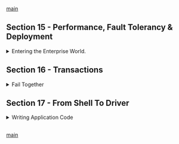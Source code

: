<!--
// cSpell:ignore ntrwp signup
-->

[main](README.md)

## Section 15 - Performance, Fault Tolerancy & Deployment
<details>
<summary>
Entering the Enterprise World.
</summary>

Topics that are the database manager/admin responsability, rather than the developers.

### What Influences Performance?
performance is effected by many factors, some of which are implemented by the developer:
- Efficient Queries/Operations
- Indexes
- Fitting Data Schema

but other factors are covered by the database administrator
- Hardware and Network
- Sharding
- Replica Sets

### Understanding Capped Collections

An explicitly created collection with a set size, and old data is deleted if new data is added once the limit is reached.

```js
use performance
db.createCollection("capped",{capped:true,size:10000, max:3})
db.capped.insertOne({name:"max"})
db.capped.insertOne({name:"anna"})
db.capped.insertOne({name:"dan"})
```

in a capped collection, the retrival order is the insertion order.

```js
db.capped.find().sort({natural:-1}).pretty() // reverse order
```

when we add another document
```js
db.capped.insertOne({name:"maria"})
db.capped.find().pretty()
```

capped collections are good for cases when we need to efficiently query a small amount of data, and we don't care if we lose some of it. this can be for caching, for rolling windows calculations, recent operations, etc...

### What are Replica Sets?

so far, we used a simple flow, from client (the shell), to the mongoDBserver, and to the primary node.

with replica sets, we have secondary nodes, which are filled by the primary Node in asynchronous way. if the primary node fails, a secondary node is promoted. this gives us fault tolerance.

in addition to that, replica sets also allow us to have better read performance, the mongodb server can distribute the requests to different nodes and give us better performance. write operations are still directed to the primary node.

### Understanding Sharding

Sharding - Horizontal Scaling.

sharding is a way to split the data, multiple computers running mongoDB, but with different data.

Data is distributed (not replicated) across shards, queries are directed to all shards.

the flow for sharding uses a new component, called the mongos router. it forewards operations to the correct shards, it uses a 'shard key' (partition key) which is a field in the document, this determines how the data is split across the shards.

when we have query, it might have the shard key field, if it does, then the request is forewarded to the correct shard. if not, then the request is broadcasted, and the router combines the responses before sending them foreward.

if we know we are using sharding, then we, as developers, should make sure that our queries contain the shard key.

### MongoDB Atlas
<details>
<summary>
A managed MongoDB service
</summary>

#### Deploying a MongoDB Server

getting the localhost mongod to a web server, there are a lot of configurations involved

- sharding
- replica sets
- secure user / auth setup
- protecting the web server and network
- regular back ups
- software update
- Encryption (transaction & at rest)

this is a lot, so we can use a managed solution - mongoDB Atlas.

#### Using MongoDB Atlas
we navigate to the website, choose the mongoDB atlas service, we need to sign up (no credit care required), and now we have to create a project.

a cluster is a mongoDB environment, shards, replica sets, nodes, etc...

we click <kbd>Create New Cluster</kbd>, 
- how to cluster is configured globably (have it distributed across the world).
-  underlying cloud provider (aws, gce, azure)
-  the region (some regions aren't available for free tier), we choose 
-  the cluster tier (how powerful is the machine running the server), the **M0** cluster is free tier. 
-  how much storage we have
-  which storage engine version we use (WiredTiger)
-  configure backups as needed (continues backup or snapshot)
-  sharding options (requires a strong machine), ow many shards
-  BI connection
-  encryption at rest
-  additional settings on indexes

once we're ready, we click <kbd>Build a New Cluster</kbd> to deploy it.

in the **security** tab we can configure authentication and users, and set the privileges of the users.

we can also set the ip wite ist (allowlist), we need to allow access from the ip address of the application (or the local application), there are some other security options as well.

#### Backups & Setting Alerts in MongoDB Atlas

we can create new alerts to notify us on some events, like user access, or when some metric exceeds a threshold.

there are options to view the cluster, to migrate it, etc..

#### Connecting to our Cluster

once the cluster is running, we would want to work against it. on the **overview** page,we click <kbd>connect</kbd> to see options on how to connect to it. we can see the ip white list, and we choose which method to use to connet to (we use connection from the shell from now), and the connection string of how to connect with it.

```sh
mongod "mongodb+srv://cluster0-ntrwp.mongodb.net/test" --username max
# enter the password
```
and now we are connected to the live database. and we can work against it just like how we did with the local mongodb.


</details>

### Wrap Up

> Performance & Fault Tolerancy
> - Consider Capped Collections for cases where you want to clear old data automatically.
> - Performance is all about having efficient queries/operations, fitting data formats and a best-practice MongoDB server config.
> - Replica sets provide a fault tolerancy (with automatic recovery) and improved read performance.
> - Sharding allows you to scale your MongoDb server horizonally.
> 
> Deployment & MongoDB Atlas
> - Deployment is a complex matter since it involves many tasks - some of them are not even directly related to MongoDB.
> - Unless you are an experience admin (or you got one), you should consider a managed solution like MongoDB Atlas.
> - Atlas is a managed service where you can configure a mongoDB environment and pay as a by-usage basis.

</details>


## Section 16 - Transactions
<details>
<summary>
Fail Together
</summary>

imagine that we have a replica set, and one of those instances fails to update/delete documents? this means we have an incomplete operations. this is where transactions come into play.

### What are Transactions?

imagine that we have two related collections users and posts, so when we want delete a user, we also want to delete the posts.

but what if deleting the user succeeds, but we fail to delete the posts? with transactions, we force the operations to work together, either they complete successfully, or one fails and we rollback to the previous database state.

### A Typical Usecase

this requires a mongodb server of version 4.0 and above. the video uses the Atlas database (not free tier)

```js
use blog
db.users.insertOne({name:"max"})
//copy the id
db.posts.insertOne({user: id, text:"a"})
db.posts.insertOne({user: id, text:"b"})
```

### How Does a Transaction Work?

a transaction uses a session. we use the session objet as a connector to the collections. we then start a transaction, do our changes, and then commit the transaction (or abort it).

```js
const session = db.getMongo().startSession()

session.startTransaction()
//
const usersC = session.getDatabase("blog").users
const postsC = session.getDatabase("blog").posts
usersCol.deleteOne({_id:id})
db.users.find().pretty() //still visible
postsC.deleteMany({user:id})

session.commitTransaction()
```

if the transaction fails, then the operations are rolled back.

transactions give us atomicity on an operational level, rather than just a document level.

</details>

## Section 17 - From Shell To Driver
<details>
<summary>
Writing Application Code
</summary>

moving from the shell to the application. also a nice project with mongoDB and nodeJs (react).

translating shell comands to driver commands, coneecting to the mongodb Server, doing CRUD operations.

### Splitting Work Between the Driver & the Shell

some work is done by the shell, mostly managing the database. some work is done by the applications with the driver, this is the operational work, the day-to-day queries.

Shell
- configure database
- create collections
- create indexes

Driver
- CRUD operations
- aggregation pipeline


### Preparing our Project

we will use the atlas cluster, we have a some users with "readWriteAnyDatabase" permissions, which will be used by the application.
we need to have our ip white listed so we could connect to it.

we will make a single-page react application, with a restfull API. the code is in the resources section.

we need to have nodeJS installed, and then run `npm install` to get the dependencies.

we can run `npm start` to start the frontend appplication. this should open a web page. we also need to run `npm start:server` to start the node rest api. both should be running at the same time.

for now, the data is dummy data, fetched locally, not from any database.

### Installing the Node.js Driver

installing the nodeJs mongoDB driver.

`npm install mongodb --save`

there is no react driver, we never connect from the client code to the database. this will expose the credentails to the user, which is awful.

### Connecting Node.js & the MongoDB Cluster

connecting to mongoDB, in the cluster page in atlas, we click <kbd>Connect</kbd>, choose the driver, and copy a connection string value.

now in the app.js and products.js files, we can see the dummy date.

we first connect the app to the database when we start the application. just to make sure we are doing things right

connection_string is a combination of
- mongodb+srv://
- user
- password
- :@cluster.mongodb.net
- /database
- ?retryWrites=true


```js
const mongodb = require('mongodb').MongoClient;


/*all the code*/

mongodb.connect(connection_string)
.then(client => { 
    //function that executes when connection is successful
    console.log('Connected!');
    client.close();
})
.catch(err=>{
    console.log(err);
});
```

### Storing Products in the Database

now we want to store new products in the database.

we take the same code from the app file, and go to the products.js file

```js
const mongodb = require('mongodb'); //top level
const MongoClient = mongodb.MongoClient;

// Add new product
// Requires logged in user
router.post('', (req, res, next) => {
  const newProduct = {
    name: req.body.name,
    description: req.body.description,
    price: parseFloat(req.body.price), // store this as 128bit decimal in MongoDB
    image: req.body.image
  };
  //console.log(newProduct);

  MongoClient.connect(connection_string)
.then(client => { 
    //function that executes when connection is successful
    client.db.collection('products').insertOne(newProduct);
    client.close();
})
.catch(err=>{
    console.log(err);
});

  res.status(201).json({ message: 'Product added', productId: 'DUMMY' });
});

```
### Storing the Price as 128bit Decimal

we need to store data as a decimal, so we look at the documentation.

we import the type from mongo library and use the from string constructor, and we also add `then` and `catch` blocks.

```js
const mongodb = require('mongodb'); //top level
const MongoClient = mongodb.MongoClient;
const Decimal128 = mongodb.Decimal128;

// Add new product
// Requires logged in user
router.post('', (req, res, next) => {
  const newProduct = {
    name: req.body.name,
    description: req.body.description,
    price: Decimal128.fromString(req.body.price.toString()), // store this as 128bit decimal in MongoDB
    image: req.body.image
  };
  //console.log(newProduct);
    MongoClient.connect(connection_string)
.then(client => { 
    //function that executes when connection is successful
    client
    .db()
    .collection('products')
    .insertOne(newProduct)
    .then(result=> 
    {
      console.log(result);
      client.close();
        res.status(201).json({ message: 'Product added', productId: result.insertedId });
    })
    .catch(err=> 
    {
      console.log(err);
      client.close();
      res.status(500).json({ message: "an error occurred"});
    });
})
.catch(err=>{
    console.log(err);
});
});
```

now our code should work, in the app we can enter any product data (with price in decimal) and it should be store in the db.


### Fetching Data From the Database

now we modify the 'get' method. we comment out the existing code and copy in the same code from the insertion method, which we will now modify.

a `find` method returns a cursor, so we need cursor object function, and we need to store the returning values.

```js
// Get list of products products
router.get('/', (req, res, next) => {
    MongoClient.connect(connection_string)
.then(client => { 
    //function that executes when connection is successful
    const products = [];
    client
    .db()
    .collection('products')
    .find()
    .forEach(productDoc => {
      //console.log(productDoc);
      //return productDoc;
      productDoc.price = productDoc.price.toString();
      products.push(productDoc);
    })
    .then(result=> 
    {
      console.log(result);
      client.close();
        res.status(201).json(products);
    })
    .catch(err=> 
    {
      console.log(err);
      client.close();
      res.status(500).json({ message: "an error occurred"});
    });
  })
  .catch(err=>{
      console.log(err);
  })
});
```

we shouldn't store images in the database, only the path. 

### Creating a More Realistic Setup

our code works, but looks really messy and repeats itself, so let's clean it up.

we create a new file "db.s"
```js
const mongodb = require('mongodb'); //top level
const mongoClient = mongodb.MongoClient;

const mongoDbUrl = "connectionString";
let _db;
const initDb = callback=>{
  if (_db) {
    console.log('Database is already initiliazed');
    return callback(null, _db);
  }
  mongoClient.connect(mongoDbUrl)
  .then(client=>{
    _db = client;
    callback(null, _db);
  })
  .catch(err=>{
    callback(err);
  });
};

const getDb = () => {
  if(!_db)
  {
    throw Error('Database not initialized');
  }
  return _db;
}

module.exports= {
  initDb,
  getDb
};
```

in the app.js file, we import the new file module and use it.

```js
db.initDb((err,db)=>{
  if (err) {
    console.log(err);
  }
  else
  {
    app.listen(3100);
  }
});
```

and in the products.js file, we can get the database object without connecting each time. we need to clean up some code, but that's just trial and error.

```js
const db = require('../db');
```

a note: mongoDb provides us a connection pool, a shared connection that can handle multiple requests.

### Getting a Single Product

in the products.js file. we modify the current code like earlier, and we don't forget to modify the price value back to string.
```js

const ObjectId = mongodb.ObjectId;

// Get single product
router.get('/:id', (req, res, next) => {
  db.getDb()
  .db()
  .collection('products')
  .findOne({_id: new ObjectId(req.params.id)})
  .then(productDoc=> {
    productDoc.price = productDoc.price.toString();
    res.status(200).json(productDoc);
  })
  .catch(err=>
  {
    console.log(err);
    res.status(500).json({ message: "an error occurred"});
  });
});
```

### Editing & Deleting Products

as before, we modify the code to allow updating.

we need to make sure we update correctly, not just to add a field
```js
// Edit existing product
// Requires logged in user
router.patch('/:id', (req, res, next) => {
  const updatedProduct = {
    name: req.body.name,
    description: req.body.description,
    price: Decimal12.fromString(req.body.price.toString()), // store this as 128bit decimal in MongoDB
    image: req.body.image
  };
  db.getDb()
  .db()
  .collection('products')
  .updateOne({_id: new ObjectId(req.params.id)},{$set:updatedProduct}) //update, not add field
  .then(updatedProduct=> {
  res.status(200).json({ message: 'Product updated', productId: req.params.id });

  })
  .catch(err=>
  {
    console.log(err);
    res.status(500).json({ message: "an error occurred"});
  });
});
```
deleting is also simple

```js
// Delete a product
// Requires logged in user
router.delete('/:id', (req, res, next) => {

  db.getDb()
  .db()
  .collection('products')
  .deleteOne({_id: new ObjectId(req.params.id)})
  .then(updatedProduct=> {
    res.status(200).json({ message: 'Product deleted' });
  })
  .catch(err=> {
    console.log(err);
    res.status(500).json({ message: "an error occurred"});
  });
});
```

we also need to update the react code code.

```js
import React, { Component } from 'react';
import axios from 'axios';

import './Product.css';

class ProductPage extends Component {
  state = { isLoading: true, product: null };

  componentDidMount() {
    this.fetchData();
  };

  productDeleteHandler = productId => {
    axios
      .delete('http://localhost:3100/products/' + productId)
      .then(result => {
        console.log(result);
        this.fetchData();
      })
      .catch(err => {
        this.props.onError(
          'Deleting the product failed. Please try again later'
        );
        console.log(err);
      });
  };

  fetchData = ()=> {
      axios
      .get('http://localhost:3100/products/' + this.props.match.params.id)
      .then(productResponse => {
        this.setState({ isLoading: false, product: productResponse.data });
      })
      .catch(err => {
        this.setState({ isLoading: false });
        console.log(err);
        this.props.onError('Loading the product failed. Please try again later');
      });
  };
```


### Implementing Pagination

next is adding pagination, we need some more products data to make this viable.

back in the `get` method, we now work on the cursor objects, we skip some pages and limits another.

```js
// Get list of products products
router.get('/', (req, res, next) => {

    const queryPage =req.query.page;
    const querySize = 2;
    const products = [];
    db.getDb()
    .db()
    .collection('products')
    .find()
    .sort({price:-1}).
    .skip((queryPage-1)*querySize)
    .limit(querySize)
    .forEach(productDoc => {
      //console.log(productDoc);
      //return productDoc;
      productDoc.price = productDoc.price.toString();
      products.push(productDoc);
    })
    .then(result=> 
    {
      console.log(result);
        res.status(201).json(products);
    })
    .catch(err=> 
    {
      console.log(err);

      res.status(500).json({ message: "an error occurred"});
    });
  });
```

we also need some react code changes to add the page number.
```js
fetchData = ()=> {
      axios
      .get('http://localhost:3100/products?page=1' + this.props.match.params.id)
      .then(productResponse => {
        this.setState({ isLoading: false, product: productResponse.data });
      })
      .catch(err => {
        this.setState({ isLoading: false });
        console.log(err);
        this.props.onError('Loading the product failed. Please try again later');
      });
  };
```
### Adding an Index

in the earlier section, we sorted on the price fields, if we do this kind of operation often, we should create an index

```js
db.products.createIndex({price:1})
```

### Signing Users Up

we want to add authentication to our application, which is unrelated to the mongoDB authentication.

the users data is stored in the database, but is completely separated.

in the 'auth.js' file, we have *sign-up* and *log-in* routes

we start with the sign-up, we hash the password before pushing it to the database.

we use a token based approach, which isn't covered by this course.
```js
const db = require('../db');

router.post('/signup', (req, res, next) => {
  const email = req.body.email;
  const pw = req.body.password;
  // Hash password before storing it in database => Encryption at Rest
  bcrypt
    .hash(pw, 12)
    .then(hashedPW => {
      // Store hashedPW in database
      console.log(hashedPW);

      db.getDb().db()
      .collection("users")
      .insertOne(
        {email:email,
        password:hashedPW}
      )
      .then(result=>{
        console.log(result);
        const token = createToken();
        res.status(201)
          .json({ token: token, user: { email: email } });
      })
      .catch(err=>{
      console.log(err);
      res.status(500).json({ message: 'Inserting the user failed.' });
      });
    })
    .catch(err => {
      console.log(err);
      res.status(500).json({ message: 'Creating the user failed.' });
    });
  // Add user to database
});
```
with this code changed, we can try creating a user from the front-end app. we use a dummy email and password, and we can see how the password is hashed in the database.

### Adding an Index to Make the Email Unique
the problem is that we can create two users with the same email, so we need to ensure that it's unique.

this is done by adding an index to make the email unique.

```js
db.users.createIndex({email:1},{unique:true})
```
this will prevent us from using the same twice.

### Adding User Sign In

the final part is having the user log-in, we query the database, compare the hashed value, and return a token.\
because this it javascript code, we need to make sure everything is either a promise or an error.

```js
router.post('/login', (req, res, next) => {
  const email = req.body.email;
  const pw = req.body.password;
    
  db.getDb().db().collection('users').findOne({email:email})
  .then(userDoc=>{
    // Check if user login is valid  
    // If yes, create token and return it to client  
    return bcrypt.compare(pw,userDoc.password)
  })
  .then((result)=>  {
    console.log(result); // boolean value
    if (!result) throw Error; // throw error
    const token = createToken();
      res.status(200).json({ token: token, user: { email: email } });
  })
  .catch(err=>{
    res.status(401)
    .json({ message: 'Authentication failed, invalid username or password.' });
  });
});
```

### Wrap Up

we created a demo application that interacts with mongo by using a driver. it is very similar to using the shell, so the main concern is handling the connection to the database, and dividing the responsibilities in a matter which makes sense.

[YouTube Series on Building Restful API](https://academind.com/tutorials/building-a-restful-api-with-nodejs)

</details>

##
[main](README.md)